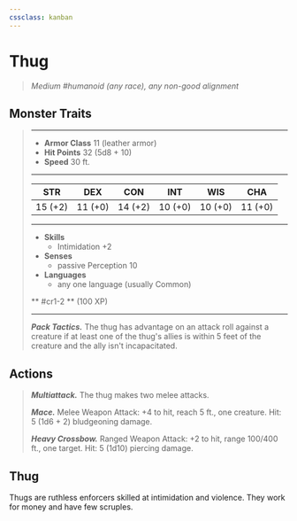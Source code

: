 ```yaml
---
cssclass: kanban
---
```


# Thug
>*Medium #humanoid (any race), any non-good alignment*
## Monster Traits
>___
>- **Armor Class** 11 (leather armor)
>- **Hit Points** 32 (5d8 + 10)
>- **Speed** 30 ft.
>___
>|STR|DEX|CON|INT|WIS|CHA|
>|:---:|:---:|:---:|:---:|:---:|:---:|
>|15 (+2)|11 (+0)|14 (+2)|10 (+0)|10 (+0)|11 (+0)|
>___
>- **Skills**
>	 - Intimidation +2
>- **Senses**
>	 - passive Perception 10
>- **Languages**
>	 - any one language (usually Common)
>
> ** #cr1-2 ** (100 XP)
>___
>***Pack Tactics.*** The thug has advantage on an attack roll against a creature if at least one of the thug's allies is within 5 feet of the creature and the ally isn't incapacitated.  
>
## Actions
>***Multiattack.*** The thug makes two melee attacks.  
>
>***Mace.*** Melee Weapon Attack: +4 to hit, reach 5 ft., one creature. Hit: 5 (1d6 + 2) bludgeoning damage.  
>
>***Heavy Crossbow.*** Ranged Weapon Attack: +2 to hit, range 100/400 ft., one target. Hit: 5 (1d10) piercing damage.
## Thug
Thugs are ruthless enforcers skilled at intimidation and violence. They work for money and have few scruples.